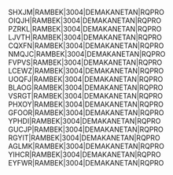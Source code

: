 SHXJM|RAMBEK|3004|DEMAKANETAN|RQPRO
OIQJH|RAMBEK|3004|DEMAKANETAN|RQPRO
PZRKL|RAMBEK|3004|DEMAKANETAN|RQPRO
LJVTH|RAMBEK|3004|DEMAKANETAN|RQPRO
CQXFN|RAMBEK|3004|DEMAKANETAN|RQPRO
NMQJC|RAMBEK|3004|DEMAKANETAN|RQPRO
FVPVS|RAMBEK|3004|DEMAKANETAN|RQPRO
LCEWZ|RAMBEK|3004|DEMAKANETAN|RQPRO
UOQFJ|RAMBEK|3004|DEMAKANETAN|RQPRO
BLAOG|RAMBEK|3004|DEMAKANETAN|RQPRO
VSRGT|RAMBEK|3004|DEMAKANETAN|RQPRO
PHXOY|RAMBEK|3004|DEMAKANETAN|RQPRO
GFOOR|RAMBEK|3004|DEMAKANETAN|RQPRO
YPHDI|RAMBEK|3004|DEMAKANETAN|RQPRO
GUCJP|RAMBEK|3004|DEMAKANETAN|RQPRO
RGYIT|RAMBEK|3004|DEMAKANETAN|RQPRO
AGLMK|RAMBEK|3004|DEMAKANETAN|RQPRO
YIHCR|RAMBEK|3004|DEMAKANETAN|RQPRO
EYFWR|RAMBEK|3004|DEMAKANETAN|RQPRO

